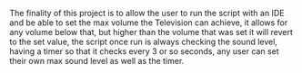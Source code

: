 The finality of this project is to allow the user to run the script with an IDE and be able to set the max volume the Television can achieve, it allows for any volume below that, but higher than the volume that was set it will revert to the set value, the script once run is always checking the sound level, having a timer so that it checks every 3 or so seconds, any user can set their own max sound level as well as the timer.